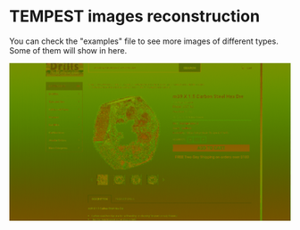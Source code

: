 # TEMPEST images reconstruction

You can check the "examples" file to see more images of different types. Some of them will show in here.

![第一个例子](https://github.com/fsy123-qaq/TEMPEST-images-reconstruction/blob/main/examples/e-commerce%20platform%20interface/image1/12905_0std.png)
